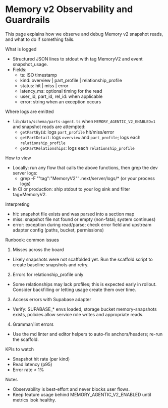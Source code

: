 # Memory v2 Observability and Guardrails

This page explains how we observe and debug Memory v2 snapshot reads, and what to do if something fails.

What is logged
- Structured JSON lines to stdout with tag MemoryV2 and event snapshot_usage.
- Fields:
  - ts: ISO timestamp
  - kind: overview | part_profile | relationship_profile
  - status: hit | miss | error
  - latency_ms: optional timing for the read
  - user_id, part_id, rel_id: when applicable
  - error: string when an exception occurs

Where logs are emitted
- `lib/data/schema/parts-agent.ts` when `MEMORY_AGENTIC_V2_ENABLED=1` and snapshot reads are attempted:
  - `getPartById`: logs `part_profile` hit/miss/error
  - `getPartDetail`: logs `overview` and `part_profile`; logs each `relationship_profile`
  - `getPartRelationships`: logs each `relationship_profile`

How to view
- Locally: run any flow that calls the above functions, then grep the dev server logs:
  - grep -F '"tag":"MemoryV2"' .next/server/logs/*  (or your process logs)
- In CI or production: ship stdout to your log sink and filter tag=MemoryV2.

Interpreting
- hit: snapshot file exists and was parsed into a section map
- miss: snapshot file not found or empty (non-fatal; system continues)
- error: exception during read/parse; check error field and upstream adapter config (paths, bucket, permissions)

Runbook: common issues
1) Misses across the board
- Likely snapshots were not scaffolded yet. Run the scaffold script to create baseline snapshots and retry.

2) Errors for relationship_profile only
- Some relationships may lack profiles; this is expected early in rollout. Consider backfilling or letting usage create them over time.

3) Access errors with Supabase adapter
- Verify: SUPABASE_* envs loaded, storage bucket memory-snapshots exists, policies allow service role writes and appropriate reads.

4) Grammar/lint errors
- Use the md linter and editor helpers to auto-fix anchors/headers; re-run the scaffold.

KPIs to watch
- Snapshot hit rate (per kind)
- Read latency (p95)
- Error rate < 1%

Notes
- Observability is best-effort and never blocks user flows.
- Keep feature usage behind MEMORY_AGENTIC_V2_ENABLED until metrics look healthy.
